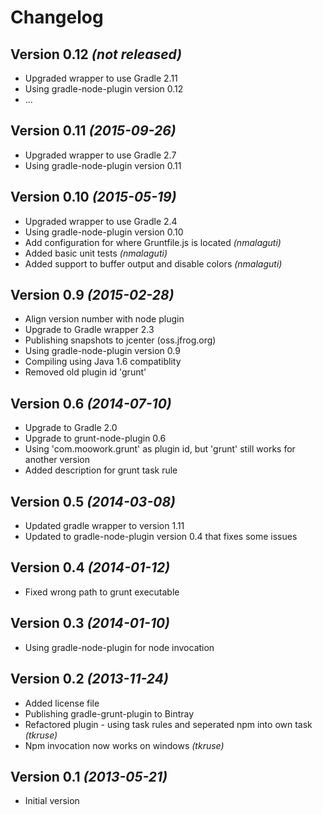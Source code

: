 Changelog
=========

Version 0.12 *(not released)*
-----------------------------

* Upgraded wrapper to use Gradle 2.11
* Using gradle-node-plugin version 0.12
* ...

Version 0.11 *(2015-09-26)*
---------------------------

* Upgraded wrapper to use Gradle 2.7
* Using gradle-node-plugin version 0.11

Version 0.10 *(2015-05-19)*
---------------------------

* Upgraded wrapper to use Gradle 2.4
* Using gradle-node-plugin version 0.10
* Add configuration for where Gruntfile.js is located _(nmalaguti)_
* Added basic unit tests _(nmalaguti)_
* Added support to buffer output and disable colors _(nmalaguti)_

Version 0.9 *(2015-02-28)*
--------------------------

* Align version number with node plugin
* Upgrade to Gradle wrapper 2.3
* Publishing snapshots to jcenter (oss.jfrog.org)
* Using gradle-node-plugin version 0.9
* Compiling using Java 1.6 compatiblity
* Removed old plugin id 'grunt'

Version 0.6 *(2014-07-10)*
--------------------------

* Upgrade to Gradle 2.0
* Upgrade to grunt-node-plugin 0.6
* Using 'com.moowork.grunt' as plugin id, but 'grunt' still works for another version
* Added description for grunt task rule

Version 0.5 *(2014-03-08)*
--------------------------

* Updated gradle wrapper to version 1.11
* Updated to gradle-node-plugin version 0.4 that fixes some issues

Version 0.4 *(2014-01-12)*
--------------------------

* Fixed wrong path to grunt executable

Version 0.3 *(2014-01-10)*
--------------------------

* Using gradle-node-plugin for node invocation

Version 0.2 *(2013-11-24)*
--------------------------

* Added license file
* Publishing gradle-grunt-plugin to Bintray
* Refactored plugin - using task rules and seperated npm into own task _(tkruse)_
* Npm invocation now works on windows _(tkruse)_

Version 0.1 *(2013-05-21)*
--------------------------

* Initial version
